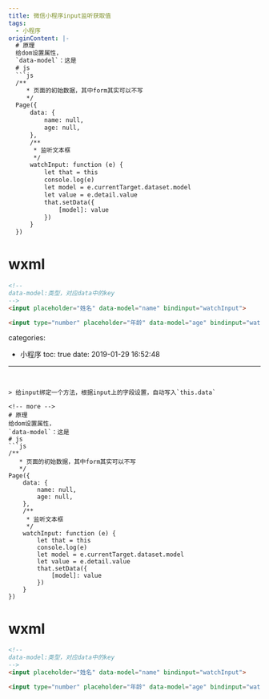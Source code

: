 ```yaml
---
title: 微信小程序input监听获取值
tags:
  - 小程序
originContent: |-
  # 原理
  给dom设置属性，
  `data-model`：这是
  # js
  ```js
  /**
     * 页面的初始数据，其中form其实可以不写
     */
  Page({
      data: {
          name: null,
          age: null,
      },
      /**
       * 监听文本框
       */
      watchInput: function (e) {
          let that = this
          console.log(e)
          let model = e.currentTarget.dataset.model
          let value = e.detail.value
          that.setData({
              [model]: value
          })
      }
  })
  ```

  # wxml

  ```html
  <!-- 
  data-model:类型，对应data中的key
  -->
  <input placeholder="姓名" data-model="name" bindinput="watchInput">

  <input type="number" placeholder="年龄" data-model="age" bindinput="watchInput">
  ```
categories:
  - 小程序
toc: true
date: 2019-01-29 16:52:48
---
```


> 给input绑定一个方法，根据input上的字段设置，自动写入`this.data`

<!-- more -->
# 原理
给dom设置属性，
`data-model`：这是
# js
```js
/**
   * 页面的初始数据，其中form其实可以不写
   */
Page({
    data: {
        name: null,
        age: null,
    },
    /**
     * 监听文本框
     */
    watchInput: function (e) {
        let that = this
        console.log(e)
        let model = e.currentTarget.dataset.model
        let value = e.detail.value
        that.setData({
            [model]: value
        })
    }
})
```

# wxml

```html
<!-- 
data-model:类型，对应data中的key
-->
<input placeholder="姓名" data-model="name" bindinput="watchInput">

<input type="number" placeholder="年龄" data-model="age" bindinput="watchInput">
```